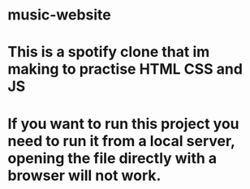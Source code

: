 # music-website
# This is a spotify clone that im making to practise HTML CSS and JS 
# If you want to run this project you need to run it from a local server, opening the file directly with a browser will not work.
